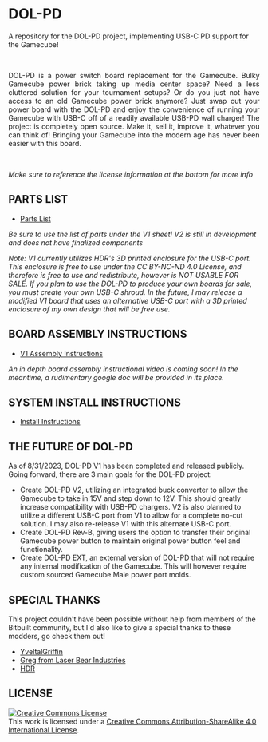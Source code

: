 # DOL-PD
A repository for the DOL-PD project, implementing USB-C PD support for the Gamecube!
<!--- Once you have a logo for the project, put it here! <p align="center"><img src="image source in repo" width="600"/></p> -->
<br>
<p align="justify">DOL-PD is a power switch board replacement for the Gamecube. Bulky Gamecube power brick taking up media center space? Need a less cluttered solution for your tournament setups? Or do you just not have access to an old Gamecube power brick anymore? Just swap out your power board with the DOL-PD and enjoy the convenience of running your Gamecube with USB-C off of a readily available USB-PD wall charger! The project is completely open source. Make it, sell it, improve it, whatever you can think of! Bringing your Gamecube into the modern age has never been easier with this board.</p>
<br>
<p align="justify"><em>Make sure to reference the license information at the bottom for more info</em></p>

## PARTS LIST
* [Parts List](https://docs.google.com/spreadsheets/d/1rPVbGJX8rQoN7rI187_ITezFnfsLrNyPKBN4Mu2_UrU/edit?usp=sharing)

*Be sure to use the list of parts under the V1 sheet! V2 is still in development and does not have finalized components*

*Note: V1 currently utilizes HDR's 3D printed enclosure for the USB-C port. This enclosure is free to use under the CC BY-NC-ND 4.0 License, and therefore is free to use and redistribute, however is NOT USABLE FOR SALE. If you plan to use the DOL-PD to produce your own boards for sale, you must create your own USB-C shroud. In the future, I may release a modified V1 board that uses an alternative USB-C port with a 3D printed enclosure of my own design that will be free use.*

## BOARD ASSEMBLY INSTRUCTIONS
* [V1 Assembly Instructions](https://docs.google.com/document/d/1EoNc1ywIzINfLsrusN0_Oh6O5GwIsG2bt14rkOoPlFw/edit?usp=sharing)

*An in depth board assembly instructional video is coming soon! In the meantime, a rudimentary google doc will be provided in its place.*

## SYSTEM INSTALL INSTRUCTIONS
* [Install Instructions](https://docs.google.com/document/d/1jQh1p8UBnYjq_hNC_C3m5ErBJNf1RWyx2jeYvmH2byE/edit?usp=sharing)

## THE FUTURE OF DOL-PD
As of 8/31/2023, DOL-PD V1 has been completed and released publicly. Going forward, there are 3 main goals for the DOL-PD project:
* Create DOL-PD V2, utilizing an integrated buck converter to allow the Gamecube to take in 15V and step down to 12V. This should greatly increase compatibility with USB-PD chargers. V2 is also planned to utilize a different USB-C port from V1 to allow for a complete no-cut solution. I may also re-release V1 with this alternate USB-C port.
* Create DOL-PD Rev-B, giving users the option to transfer their original Gamecube power button to maintain original power button feel and functionality.
* Create DOL-PD EXT, an external version of DOL-PD that will not require any internal modification of the Gamecube. This will however require custom sourced Gamecube Male power port molds.

## SPECIAL THANKS
This project couldn't have been possible without help from members of the Bitbuilt community, but I'd also like to give a special thanks to these modders, go check them out!
* [YveltalGriffin](https://twitter.com/YveltalGriffin)
* [Greg from Laser Bear Industries](https://twitter.com/collingall)
* [HDR](https://twitter.com/MartinRefseth)

## LICENSE
<a rel="license" href="http://creativecommons.org/licenses/by-sa/4.0/"><img alt="Creative Commons License" style="border-width:0" src="https://i.creativecommons.org/l/by-sa/4.0/88x31.png" /></a><br />This work is licensed under a <a rel="license" href="http://creativecommons.org/licenses/by-sa/4.0/">Creative Commons Attribution-ShareAlike 4.0 International License</a>.
